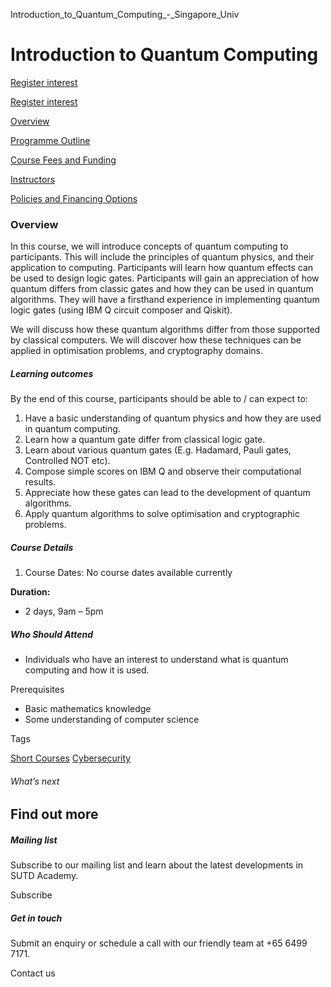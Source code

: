 Introduction_to_Quantum_Computing_-_Singapore_Univ



Introduction to Quantum Computing
=================================

[Register interest](/admissions/academy/short-courses/short-courses-register-your-interest/?coursename=introduction-to-quantum-computing)

[Register interest](/admissions/academy/short-courses/short-courses-register-your-interest/?coursename=introduction-to-quantum-computing)

[Overview](/course/introduction-to-quantum-computing/#tabs)

[Programme Outline](/course/introduction-to-quantum-computing/programme-outline/#tabs)

[Course Fees and Funding](/course/introduction-to-quantum-computing/course-fees-and-funding/#tabs)

[Instructors](/course/introduction-to-quantum-computing/instructors/#tabs)

[Policies and Financing Options](/course/introduction-to-quantum-computing/policies-and-financing-options/#tabs)

### Overview

In this course, we will introduce concepts of quantum computing to participants. This will include the principles of quantum physics, and their application to computing. Participants will learn how quantum effects can be used to design logic gates. Participants will gain an appreciation of how quantum differs from classic gates and how they can be used in quantum algorithms. They will have a firsthand experience in implementing quantum logic gates (using IBM Q circuit composer and Qiskit).

We will discuss how these quantum algorithms differ from those supported by classical computers. We will discover how these techniques can be applied in optimisation problems, and cryptography domains.

##### **Learning outcomes**

By the end of this course, participants should be able to / can expect to:

1. Have a basic understanding of quantum physics and how they are used in quantum computing.
2. Learn how a quantum gate differ from classical logic gate.
3. Learn about various quantum gates (E.g. Hadamard, Pauli gates, Controlled NOT etc).
4. Compose simple scores on IBM Q and observe their computational results.
5. Appreciate how these gates can lead to the development of quantum algorithms.
6. Apply quantum algorithms to solve optimisation and cryptographic problems.

##### **Course Details**

1. Course Dates: No course dates available currently

**Duration:**

* 2 days, 9am – 5pm

##### **Who Should Attend**

* Individuals who have an interest to understand what is quantum computing and how it is used.

Prerequisites

* Basic mathematics knowledge
* Some understanding of computer science

Tags

[Short Courses](/admissions/academy/courses-and-modules/?academy-type-course=780)
[Cybersecurity](/admissions/academy/courses-and-modules/?discipline=787)

###### What’s next

Find out more
-------------

##### Mailing list

Subscribe to our mailing list and learn about the latest developments in SUTD Academy.

Subscribe

##### Get in touch

Submit an enquiry or schedule a call with our friendly team at +65 6499 7171.

Contact us

